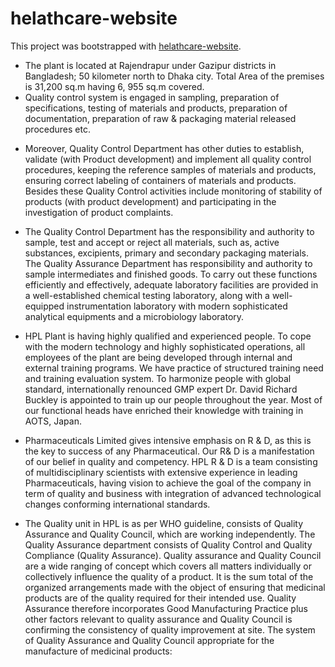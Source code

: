 # helathcare-website

This project was bootstrapped with [helathcare-website](https://simple-healthcare-website.netlify.app/).

* The plant is located at Rajendrapur under Gazipur districts in Bangladesh; 50 kilometer north to Dhaka city. Total Area of the premises is 31,200 sq.m having 6, 955 sq.m covered.
* Quality control system is engaged in sampling, preparation of specifications, testing of materials and products, preparation of documentation, preparation of raw & packaging material released procedures etc.

- Moreover, Quality Control Department has other duties to establish, validate (with Product development) and implement all quality control procedures, keeping the reference samples of materials and products, ensuring correct labeling of containers of materials and products. Besides these Quality Control activities include monitoring of stability of products (with product development) and participating in the investigation of product complaints.

* The Quality Control Department has the responsibility and authority to sample, test and accept or reject all materials, such as, active substances, excipients, primary and secondary packaging materials. The Quality Assurance Department has responsibility and authority to sample intermediates and finished goods. To carry out these functions efficiently and effectively, adequate laboratory facilities are provided in a well-established chemical testing laboratory, along with a well-equipped instrumentation laboratory with modern sophisticated analytical equipments and a microbiology laboratory.

* HPL Plant is having highly qualified and experienced people. To cope with the modern technology and highly sophisticated operations, all employees of the plant are being developed through internal and external training programs. We have practice of structured training need and training evaluation system. To harmonize people with global standard, internationally renounced GMP expert Dr. David Richard Buckley is appointed to train up our people throughout the year. Most of our functional heads have enriched their knowledge with training in AOTS, Japan.

*  Pharmaceuticals Limited gives intensive emphasis on R & D, as this is the key to success of any Pharmaceutical. Our R& D is a manifestation of our belief in quality and competency. HPL R & D is a team consisting of multidisciplinary scientists with extensive experience in leading Pharmaceuticals, having vision to achieve the goal of the company in term of quality and business with integration of advanced technological changes conforming international standards.

* The Quality unit in HPL is as per WHO guideline, consists of Quality Assurance and Quality Council, which are working independently. The Quality Assurance department consists of Quality Control and Quality Compliance (Quality Assurance). Quality assurance and Quality Council are a wide ranging of concept which covers all matters individually or collectively influence the quality of a product. It is the sum total of the organized arrangements made with the object of ensuring that medicinal products are of the quality required for their intended use. Quality Assurance therefore incorporates Good Manufacturing Practice plus other factors relevant to quality assurance and Quality Council is confirming the consistency of quality improvement at site. The system of Quality Assurance and Quality Council appropriate for the manufacture of medicinal products:
